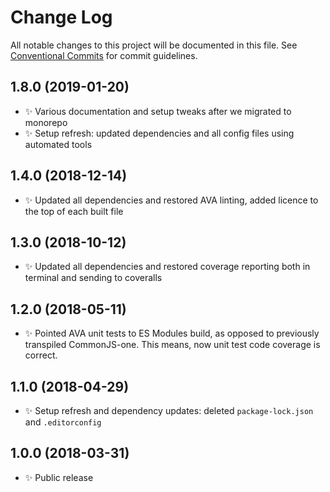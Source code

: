 # Change Log

All notable changes to this project will be documented in this file.
See [Conventional Commits](https://conventionalcommits.org) for commit guidelines.

## 1.8.0 (2019-01-20)

* ✨ Various documentation and setup tweaks after we migrated to monorepo
* ✨ Setup refresh: updated dependencies and all config files using automated tools

## 1.4.0 (2018-12-14)

* ✨ Updated all dependencies and restored AVA linting, added licence to the top of each built file

## 1.3.0 (2018-10-12)

* ✨ Updated all dependencies and restored coverage reporting both in terminal and sending to coveralls

## 1.2.0 (2018-05-11)

* ✨ Pointed AVA unit tests to ES Modules build, as opposed to previously transpiled CommonJS-one. This means, now unit test code coverage is correct.

## 1.1.0 (2018-04-29)

* ✨ Setup refresh and dependency updates: deleted `package-lock.json` and `.editorconfig`

## 1.0.0 (2018-03-31)

* ✨ Public release
